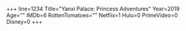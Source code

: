 +++
line=1234
Title="Yanxi Palace: Princess Adventures"
Year=2019
Age=""
IMDb=6
RottenTomatoes=""
Netflix=1
Hulu=0
PrimeVideo=0
Disney=0
+++

